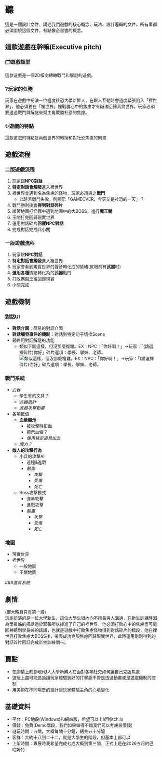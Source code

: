 聽
====
這是一個設計文件，講述我們遊戲的核心概念、玩法、設計邏輯的文件，所有事都必須圍繞這個文件，有點像企畫書的概念。 

這款遊戲在幹嘛(Executive pitch)
-------
### :card_index_dividers:遊戲類型  
這款遊戲是一個2D橫向轉軸戰鬥和解謎的遊戲。  
### :grey_question:玩家的任務    
玩家在遊戲中扮演一位極度社恐大學新鮮人，在跟人互動時會過度緊張陷入「裡世界」，他必須要在「裡世界」裡戰勝心中的焦慮才有辦法回歸真實世界。玩家必須要透過戰鬥與解謎來幫主角戰勝社恐的焦慮。  
### :sparkles:遊戲的特點  
這款遊戲的特點是兩個世界的轉換和對社恐焦慮的刻畫

遊戲流程
-------
### 二版遊戲流程
  1. 玩家跟**NPC對話**
  2. **特定對話會觸發**進入裡世界
  3. 裡世界會遇到名為焦慮的怪物，玩家必須與之**戰鬥**
      + 此時若戰鬥失敗，則顯示「GAMEOVER，今天又是社恐的一天」？
  5. 戰鬥勝利後會**得到對話碎片**
  6. 順著地圖打怪罪中遇到地圖中的大BOSS，進行**魔王關**
  7. 王關打完回歸現實世界
  8. 運用對話碎片**回覆NPC對話**
  9. 完成對話完成此小關  

### 一版遊戲流程
  1. 玩家跟**NPC對話**
  2. **特定對話會觸發**進入裡世界
  3. 玩家會看到現實世界的聲音轉化成的情緒(就眼前有**武器**啦)
  5. **運用各種**情緒轉化為的**武器**戰鬥
  6. 打敗霸魔王後回歸現實
  7. 小關完成

遊戲機制
-------
### 對話UI
+ **對話介面**：簡易的對話介面
+ **對話觸發事件的機制**：對話到特定句子切換Scene
+ 最終用對話解謎的功能
  + 類似下圖這樣，但沒那麼複雜。EX：NPC：「你好啊！」→玩家：「(請選擇碎片)你好」碎片選項：學長、學姊、老師。
    ![類似這樣，但沒那麼複雜。EX：NPC：「你好啊！」→玩家：「(請選擇碎片)你好」碎片選項：學長、學姊、老師。](https://truth.bahamut.com.tw/s01/202407/aa0628550e048c7baa78123c2952f292.JPG)
### 戰鬥系統
+ 武器
  + 學生有的文具？
  + _武器設計_
  + _武器攻擊動畫_
+ 各項數值
  + **血量顯示**
    + 被攻擊時扣血
    + 顯示血條？
    + _使用特定道具加血_
  + _魔力？_
+ **敵人的攻擊行為**
  + 小兵的攻擊AI
    + 遠程&進戰
    + _動畫_
      + _攻擊_
      + _受傷_
      + _死亡_
  + Boss攻擊模式
    + 彈幕攻擊
    + 進戰攻擊
    + _動畫_
      + _攻擊_
      + _受傷_
      + _死亡_
### 地圖
 + 現實世界
 + 裡世界
   + 一般地圖
   + 王關地圖

     
###_道具系統_
  
劇情 
-------
(很大略且只有第一段)  
玩家扮演的是一位大學新生，這位大學生很內向不擅長與人溝通，在新生訓練時因為學長姊的搭話過於緊張所以掉進了自己的裡世界，他必須打敗心中的焦慮盡可能回神聽到學長姊的話語，也就是遊戲中打敗焦慮怪物得到對話碎片的橋段，他在裡世界打敗焦慮大BOSS後，帶表成功克服焦慮回歸現實世界，此時運用剛剛得到的對話碎片回話完成新生訓練關卡。
    
賣點
-------
+ 在劇情上刻劃現代I人大學新鮮人在面對各項社交如何讓自己克服焦慮
+ 遊玩上盡可能透過讓玩家體驗到好的打擊感不管是透過動畫或是遊戲機制的控制
+ 用美術在不同場景的設計讓玩家體驗主角的心境變化

基礎資料
-------
+ 平台：PC地段(Windows)和網站版，希望可以上架到itch.io  
+ 價錢：免費(Demo階段，我們如果做得不錯我們可以考慮設價錢)  
+ 遊玩時間：五關，大概每關十分鐘，總共五十分鐘  
+ 客群：大約十八到二十二，就是大學生的階段，但基本上都可以  
+ 上架時間：專展時我希望完成七成大概到第三關，正式上是在2026五月的巴哈姆特
